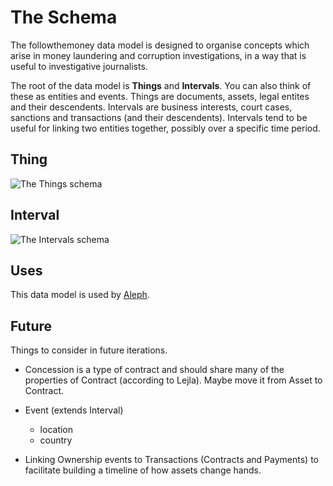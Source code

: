 # The Schema

The followthemoney data model is designed to organise concepts which arise in money laundering and corruption investigations, in a way that is useful to investigative journalists.

The root of the data model is **Things** and **Intervals**. You can also think of these as entities and events. Things are documents, assets, legal entites and their descendents. Intervals are business interests, court cases, sanctions and transactions (and their descendents). Intervals tend to be useful for linking two entities together, possibly over a specific time period.

## Thing

![The Things schema](https://raw.githubusercontent.com/alephdata/followthemoney/master/docs/schema_thing.png)

## Interval

![The Intervals schema](https://raw.githubusercontent.com/alephdata/followthemoney/master/docs/schema_interval.png)

## Uses

This data model is used by [Aleph](https://github.com/alephdata/aleph).

## Future

Things to consider in future iterations.

* Concession is a type of contract and should share many of the properties of Contract (according to Lejla). Maybe move it from Asset to Contract.

* Event (extends Interval)
  * location
  * country

* Linking Ownership events to Transactions (Contracts and Payments) to facilitate building a timeline of how assets change hands.